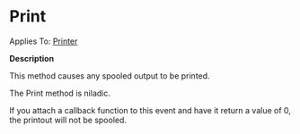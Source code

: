 




<h1 class="heading"><span class="name">Print</span></h1>

Applies To: [Printer](../a-z/printer.md)


**Description**


This method causes any spooled output to be printed.


The Print method is niladic.


If you attach a callback function to this event and have it return a value of 0, the printout will not be spooled.




